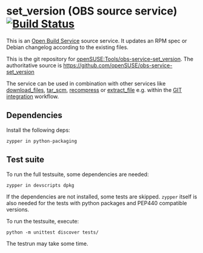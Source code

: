 # set_version (OBS source service) [![Build Status](https://travis-ci.org/openSUSE/obs-service-set_version.svg?branch=master)](https://travis-ci.org/openSUSE/obs-service-set_version)

This is an [Open Build Service](http://openbuildservice.org/) source service. It updates an RPM spec or Debian changelog according to the existing files.

This is the git repository for [openSUSE:Tools/obs-service-set_version](https://build.opensuse.org/package/show/openSUSE:Tools/obs-service-set_version). The authoritative source is https://github.com/openSUSE/obs-service-set_version
 
The service can be used in combination with other services like [download_files](https://github.com/openSUSE/obs-service-download_files), [tar_scm](https://github.com/openSUSE/obs-service-tar_scm), [recompress](https://github.com/openSUSE/obs-service-recompress) or [extract_file](https://github.com/openSUSE/obs-service-extract_file) e.g. within the [GIT integration](https://en.opensuse.org/openSUSE:Build_Service_Concept_SourceService#Example_2:_GIT_integration) workflow.

## Dependencies
Install the following deps:

    zypper in python-packaging


## Test suite
To run the full testsuite, some dependencies are needed:

    zypper in devscripts dpkg

If the dependencies are not installed, some tests are skipped. `zypper` itself
is also needed for the tests with python packages and PEP440 compatible versions.

To run the testsuite, execute:

    python -m unittest discover tests/

The testrun may take some time.
